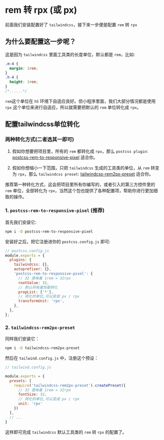 # rem 转 rpx (或 px)

前面我们安装配置好了 `tailwindcss`，接下来一步便是配置 `rem` 转 `rpx`

## 为什么要配置这一步呢？

这是因为 `tailwindcss` 里面工具类的长度单位，默认都是 `rem`，比如:

```css
.m-4 {
  margin: 1rem;
}
.h-4 {
  height: 1rem; 
}
/*......*/
```

`rem`这个单位在 `h5` 环境下自适应良好。但小程序里面，我们大部分情况都是使用 `rpx` 这个单位来进行自适应，所以就需要把默认的 `rem` 单位转化成 `rpx`。

## 配置tailwindcss单位转化

### 两种转化方式(二者选其一即可)

1. 假如你想要把项目里，所有的 `rem` 都转化成 `rpx`，那么 `postcss plugin`: [postcss-rem-to-responsive-pixel](https://www.npmjs.com/package/postcss-rem-to-responsive-pixel) 适合你。

2. 假如你想缩小一下范围，只把 `tailwindcss` 生成的工具类的单位，从 `rem` 转变为 `rpx`，那么 `tailwindcss preset`: [tailwindcss-rem2px-preset](https://www.npmjs.com/package/tailwindcss-rem2px-preset) 适合你。

推荐第一种转化方式，这会把项目里所有你编写的，或者引入的第三方控件里的 `rem` 单位，全部转化为 `rpx`，当然这个包也提供了各种配置项，帮助你进行更加细致的操作。

### 1. `postcss-rem-to-responsive-pixel` (推荐)

首先我们安装它:

```sh
npm i -D postcss-rem-to-responsive-pixel
```

安装好之后，把它注册进你的 `postcss.config.js` 即可:

```js
// postcss.config.js
module.exports = {
  plugins: {
    tailwindcss: {},
    autoprefixer: {},
    'postcss-rem-to-responsive-pixel': {
      // 32 意味着 1rem = 32rpx
      rootValue: 32,
      // 默认所有属性都转化
      propList: ['*'],
      // 转化的单位,可以变成 px / rpx
      transformUnit: 'rpx',
    },
  },
};
```

### 2. `tailwindcss-rem2px-preset`

同样我们安装它：

```sh
npm i -D tailwindcss-rem2px-preset
```

然后在 `tailwind.config.js` 中，注册这个预设：

```js
// tailwind.config.js

module.exports = {
  presets: [
    require('tailwindcss-rem2px-preset').createPreset({
      // 32 意味着 1rem = 32rpx
      fontSize: 32,
      // 转化的单位,可以变成 px / rpx
      unit: 'rpx'
    })
  ],
  // ...
}
```

这样即可完成 `tailwindcss` 默认工具类的 `rem` 转 `rpx` 的配置了。

